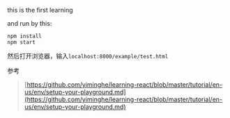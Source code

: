 this is the first learning

and run by this:

	npm install 
	npm start

然后打开浏览器，输入`localhost:8000/example/test.html`

参考
>[https://github.com/yiminghe/learning-react/blob/master/tutorial/en-us/env/setup-your-playground.md](https://github.com/yiminghe/learning-react/blob/master/tutorial/en-us/env/setup-your-playground.md)